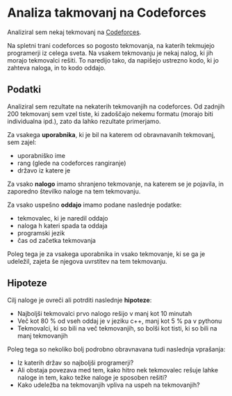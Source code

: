 # Analiza takmovanj na Codeforces

Analiziral sem nekaj tekmovanj na [Codeforces](https://codeforces.com).  

Na spletni trani codeforces so pogosto tekmovanja, na katerih tekmujejo programerji iz celega sveta. Na vsakem tekmovanju je nekaj nalog, ki jih morajo tekmovalci rešiti. To naredijo tako, da napišejo ustrezno kodo, ki jo zahteva naloga, in to kodo oddajo.

## Podatki

Analiziral sem rezultate na nekaterih tekmovanjih na codeforces. Od zadnjih 200 tekmovanj sem vzel tiste, ki zadoščajo nekemu formatu (morajo biti individualna ipd.), zato da lahko rezultate primerjamo.

Za vsakega **uporabnika**, ki je bil na katerem od obravnavanih tekmovanj, sem zajel:
* uporabniško ime
* rang (glede na codeforces rangiranje)
* državo iz katere je

Za vsako **nalogo** imamo shranjeno tekmovanje, na katerem se je pojavila, in zaporedno številko naloge na tem tekmovanju.

Za vsako uspešno **oddajo** imamo podane naslednje podatke:
* tekmovalec, ki je naredil oddajo
* naloga h kateri spada ta oddaja
* programski jezik
* čas od začetka tekmovanja

Poleg tega je za vsakega uporabnika in vsako tekmovanje, ki se ga je udeležil, zajeta še njegova uvrstitev na tem tekmovanju.

## Hipoteze

Cilj naloge je ovreči ali potrditi naslednje **hipoteze**:
* Najboljši tekmovalci prvo nalogo rešijo v manj kot 10 minutah
* Več kot 80 % od vseh oddaj je v jeziku c++, manj kot 5 % pa v pythonu
* Tekmovalci, ki so bili na več tekmovanjih, so bolši kot tisti, ki so bili na manj tekmovanjih

Poleg tega so nekoliko bolj podrobno obravnavana tudi naslednja vprašanja:
* Iz katerih držav so najboljši programerji?
* Ali obstaja povezava med tem, kako hitro nek tekmovalec rešuje lahke naloge in tem, kako težke naloge je sposoben rešiti?
* Kako udeležba na tekmovanjih vpliva na uspeh na tekmovanjih?

